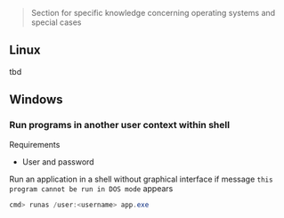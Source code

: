 > Section for specific knowledge concerning operating systems and special cases

## Linux

tbd

## Windows

### Run programs in another user context within shell

Requirements
- User and password

Run an application in a shell without graphical interface if message `this program cannot be run in DOS mode` appears

```powershell
cmd> runas /user:<username> app.exe
```

